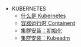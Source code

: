 * KUBERNETES
  * [什么是 Kubernetes](docs/kubernetes/AboutKubernetes.md)
  * [容器运行时 Containerd](docs/kubernetes/ContainerRuntime.md)
  * [集群安装：初始化](docs/kubernetes/KubernetesClusterInitialize.md)
  * [集群安装：Kubeadm](docs/kubernetes/KubernetesInstallKubeadm.md)
  
  

